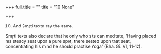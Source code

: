 +++
full_title = ""
title = "10 None"

+++


10. And Smr̥ti texts say the same.

Smr̥ti texts also declare that he only who sits can meditate, 'Having placed his steady seat upon a pure spot, there seated upon that seat, concentrating his mind he should practise Yoga' (Bha. Gī. VI, 11-12).

